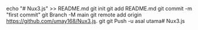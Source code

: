 echo "# Nux3.js" >> README.md 
git init 
git add README.md 
git commit -m "first commit" 
git Branch -M main 
git remote add origin https://github.com/umay168/Nux3.js. git
 git Push -u asal utama# Nux3.js
